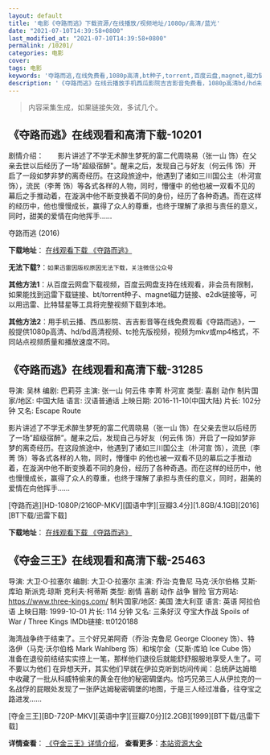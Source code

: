 ```yaml
---
layout: default
title: '电影《夺路而逃》下载资源/在线播放/视频地址/1080p/高清/蓝光'
date: "2021-07-10T14:39:58+0800"
last_modified_at: "2021-07-10T14:39:58+0800"
permalink: /10201/
categories: 电影
cover:
tags: 电影
keywords: '夺路而逃,在线免费看,1080p高清,bt种子,torrent,百度云盘,magnet,磁力链,迅雷下载资源'
description: '《夺路而逃》在线云播放手机西瓜影院吉吉影音免费看，1080p高清bd/hd未删减完整版和tc抢先枪版，mkv/mp4格式，附带bt/torrent种子、magnet/磁力链、百度云盘、网盘资源迅雷下载链接'
---
```


>内容采集生成，如果链接失效，多试几个。


## 《夺路而逃》在线观看和高清下载-10201

剧情介绍：　　影片讲述了不学无术醉生梦死的富二代周晓易（张一山 饰）在父亲去世以后经历了一场"超级宿醉"。醒来之后，发现自己与好友（何云伟 饰）开启了一段如梦非梦的离奇经历。在这段旅途中，他遇到了诸如三川国公主（朴河宣 饰），流民（李菁 饰）等各式各样的人物，同时，懵懂中 的他也被一双看不见的幕后之手推动着，在漩涡中他不断变换着不同的身份，经历了各种奇遇。而在这样的经历中，他也慢慢成长，赢得了众人的尊重，也终于理解了承担与责任的意义，同时，甜美的爱情在向他挥手……


夺路而逃 (2016)

**下载地址**： [在线观看下载 《夺路而逃》](https://www.btbtdy.me/btdy/dy8517.html) 


**无法下载?**：`如果迅雷因版权原因无法下载，关注微信公众号 `

**其他方法1**：从百度云网盘下载视频，百度云网盘支持在线观看，非会员有限制，如果能找到迅雷下载链接、bt/torrent种子、magnet磁力链接、e2dk链接等，可以用迅雷、比特彗星等工具将完整视频下载到本地。

**其他方法2**：用手机云播、西瓜影院、吉吉影音等在线免费观看《夺路而逃》，一般提供1080p高清、hd/bd高清视频、tc抢先版视频，视频为mkv或mp4格式，不同站点视频质量和播放速度不同。


## 《夺路而逃》在线观看和高清下载-31285

导演: 吴林 编剧: 巴莉芬 主演: 张一山 何云伟 李菁 朴河宣 类型: 喜剧 动作 制片国家/地区: 中国大陆 语言: 汉语普通话 上映日期: 2016-11-10(中国大陆) 片长: 102分钟 又名: Escape Route

影片讲述了不学无术醉生梦死的富二代周晓易（张一山 饰）在父亲去世以后经历了一场”超级宿醉”。醒来之后，发现自己与好友（何云伟 饰）开启了一段如梦非梦的离奇经历。在这段旅途中，他遇到了诸如三川国公主（朴河宣 饰），流民（李菁 饰）等各式各样的人物，同时，懵懂中 的他也被一双看不见的幕后之手推动着，在漩涡中他不断变换着不同的身份，经历了各种奇遇。而在这样的经历中，他也慢慢成长，赢得了众人的尊重，也终于理解了承担与责任的意义，同时，甜美的爱情在向他挥手……


[夺路而逃][HD-1080P/2160P-MKV][国语中字][豆瓣3.4分][1.8GB/4.1GB][2016][BT下载/迅雷下载]

**下载地址**： [在线观看下载 《夺路而逃》](https://www.btdx8.com/torrent/escape_route_2016.html) 


## 《夺金三王》在线观看和高清下载-25463

导演: 大卫·O·拉塞尔 编剧: 大卫·O·拉塞尔 主演: 乔治·克鲁尼 马克·沃尔伯格 艾斯·库珀 斯派克·琼斯 克利夫·柯蒂斯 类型: 剧情 喜剧 动作 战争 冒险 官方网站: https://www.three-kings.com/ 制片国家/地区: 美国 澳大利亚 语言: 英语 阿拉伯语 上映日期: 1999-10-01 片长: 114 分钟 又名: 三条好汉 夺宝大作战 Spoils of War / Three Kings IMDb链接: tt0120188

海湾战争终于结束了。三个好兄弟阿奇（乔治·克鲁尼 George Clooney 饰）、特洛伊（马克·沃尔伯格 Mark Wahlberg 饰）和埃尔金（艾斯·库珀 Ice Cube 饰）准备在退役前结结实实捞上一笔，那样他们退役后就能舒舒服服地享受人生了。可不要以为他们 在异想天开，其实他们早就在伊拉克听到坊间传闻：总统萨达姆暗中收藏了一批从科威特偷来的黄金在他的秘密碉堡内。恰巧兄弟三人从伊拉克的一名战俘的屁眼处发现了一张萨达姆秘密碉堡的地图，于是三人经过准备，往夺宝之路进发……


[夺金三王][BD-720P-MKV][英语中字][豆瓣7.0分][2.2GB][1999][BT下载/迅雷下载]

**详情查看**： [《夺金三王》详情介绍](/movie/25463/)， **查看更多**：[本站资源大全](/movie/t/all/)

